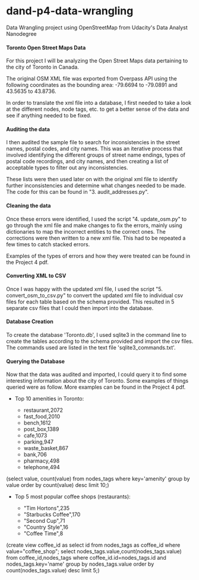 # dand-p4-data-wrangling
Data Wrangling project using OpenStreetMap from Udacity's Data Analyst Nanodegree

<h4>Toronto Open Street Maps Data</h4>

For this project I will be analyzing the Open Street Maps data pertaining to the city of Toronto in Canada.

The original OSM XML file was exported from Overpass API using the following coordinates as the bounding area: -79.6694 to -79.0891 and 43.5635 to 43.8736.

In order to translate the xml file into a database, I first needed to take a look at the different nodes, node tags, etc. to get a better sense of the data and see if anything needed to be fixed.

<h4>Auditing the data</h4>

I then audited the sample file to search for inconsistencies in the street names, postal codes, and city names. This was an iterative process that involved identifying the different groups of street name endings, types of postal code recordings, and city names, and then creating a list of acceptable types to filter out any inconsistencies.

These lists were then used later on with the original xml file to identify further inconsistencies and determine what changes needed to be made. The code for this can be found in "3. audit_addresses.py".

<h4>Cleaning the data</h4>

Once these errors were identified, I used the script "4. update_osm.py" to go through the xml file and make changes to fix the errors, mainly using dictionaries to map the incorrect entities to the correct ones. The corrections were then written to a new xml file. This had to be repeated a few times to catch stacked errors.

Examples of the types of errors and how they were treated can be found in the Project 4 pdf.

<h4>Converting XML to CSV</h4>

Once I was happy with the updated xml file, I used the script "5. convert_osm_to_csv.py" to convert the updated xml file to individual csv files for each table based on the schema provided. This resulted in 5 separate csv files that I could then import into the database. 

<h4>Database Creation</h4>

To create the database 'Toronto.db', I used sqlite3 in the command line to create the tables according to the schema provided and import the csv files. The commands used are listed in the text file 'sqlite3_commands.txt'.

<h4>Querying the Database</h4>

Now that the data was audited and imported, I could query it to find some interesting information about the city of Toronto. Some examples of things queried were as follow. More examples can be found in the Project 4 pdf.

- Top 10 amenities in Toronto:

  - restaurant,2072
  - fast_food,2010
  - bench,1612
  - post_box,1389
  - cafe,1073
  - parking,947
  - waste_basket,867
  - bank,706
  - pharmacy,498
  - telephone,494
  
(select value, count(value) from nodes_tags where key='amenity' group by
value order by count(value) desc limit 10;)

- Top 5 most popular coffee shops (restaurants):

  - "Tim Hortons",235
  - "Starbucks Coffee",170
  - "Second Cup",71
  - "Country Style",16
  - "Coffee Time",8

(create view coffee_id as select id from nodes_tags as coffee_id where
value="coffee_shop";
select nodes_tags.value,count(nodes_tags.value) from
coffee_id,nodes_tags where coffee_id.id=nodes_tags.id and
nodes_tags.key='name' group by nodes_tags.value order by
count(nodes_tags.value) desc limit 5;)
